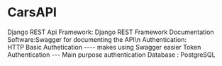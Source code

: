 # CarsAPI
Django REST Api
Framework: Django REST Framework
Documentation Software:Swagger for documenting the API\n
Authentication:    
  HTTP Basic Authetication ---- makes using Swagger easier
  Token Authentication --- Main purpose authentication
Database : PostgreSQL
